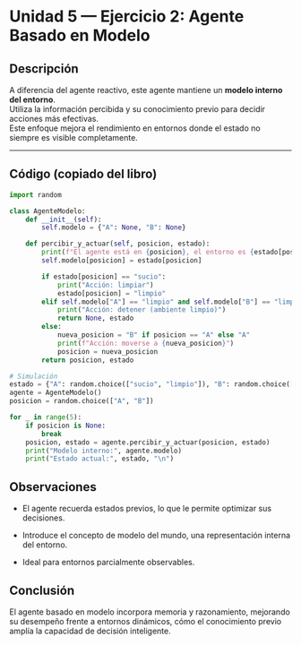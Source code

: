 # Unidad 5 — Ejercicio 2: Agente Basado en Modelo

## Descripción
A diferencia del agente reactivo, este agente mantiene un **modelo interno del entorno**.  
Utiliza la información percibida y su conocimiento previo para decidir acciones más efectivas.  
Este enfoque mejora el rendimiento en entornos donde el estado no siempre es visible completamente.

---

## Código (copiado del libro)
```python
import random

class AgenteModelo:
    def __init__(self):
        self.modelo = {"A": None, "B": None}

    def percibir_y_actuar(self, posicion, estado):
        print(f"El agente está en {posicion}, el entorno es {estado[posicion]}")
        self.modelo[posicion] = estado[posicion]

        if estado[posicion] == "sucio":
            print("Acción: limpiar")
            estado[posicion] = "limpio"
        elif self.modelo["A"] == "limpio" and self.modelo["B"] == "limpio":
            print("Acción: detener (ambiente limpio)")
            return None, estado
        else:
            nueva_posicion = "B" if posicion == "A" else "A"
            print(f"Acción: moverse a {nueva_posicion}")
            posicion = nueva_posicion
        return posicion, estado

# Simulación
estado = {"A": random.choice(["sucio", "limpio"]), "B": random.choice(["sucio", "limpio"])}
agente = AgenteModelo()
posicion = random.choice(["A", "B"])

for _ in range(5):
    if posicion is None:
        break
    posicion, estado = agente.percibir_y_actuar(posicion, estado)
    print("Modelo interno:", agente.modelo)
    print("Estado actual:", estado, "\n")
```

## Observaciones

- El agente recuerda estados previos, lo que le permite optimizar sus decisiones.

- Introduce el concepto de modelo del mundo, una representación interna del entorno.

- Ideal para entornos parcialmente observables.

## Conclusión

El agente basado en modelo incorpora memoria y razonamiento, mejorando su desempeño frente a entornos dinámicos, cómo el conocimiento previo amplía la capacidad de decisión inteligente.